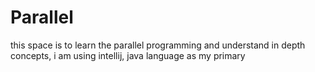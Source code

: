 # Parallel
this space is to learn the parallel programming and understand in depth concepts, i am using intellij, java language as my primary
